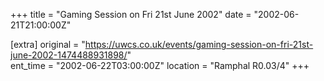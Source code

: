 +++
title = "Gaming Session on Fri 21st June 2002"
date = "2002-06-21T21:00:00Z"

[extra]
original = "https://uwcs.co.uk/events/gaming-session-on-fri-21st-june-2002-1474488931898/"    
ent_time = "2002-06-22T03:00:00Z"
location = "Ramphal R0.03/4"
+++



